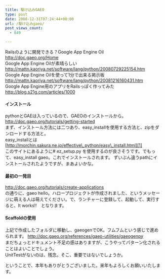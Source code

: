 ```yaml
---
title: 駆け込みGAEO
type: post
date: 2008-12-31T07:24:44+00:00
url: /駆け込みgaeo/
post_views_count:
  - 849

---
```

Railsのように開発できる？Google App Engine Oil  
<http://doc.gaeo.org/Home>  
Google App Engine Oilが素晴らしい <http://mattn.kaoriya.net/software/lang/python/20080729225154.htm>  
Google App Engine Oilを使って1分で出来る掲示板 <http://mattn.kaoriya.net/software/lang/python/20081216160431.htm>  
Google App Engine用のアプリをRailsっぽく作ってみた <http://blog.s21g.com/articles/1000>

#### インストール

pythonとGAEは入っているので、GAEOのインストールから。 <http://doc.gaeo.org/tutorials/getting-started>  
まず、インストール方法には二つあり、easy_installを使用する方法と、zipをダンロードする方法と。  
easy_installとは [http://morchin.sakura.ne.jp/effective\_python/easy\_install.html][1]  
このサイトにあるように# ez\_setup.py を使用するのが良さそうです。でもって、easy\_install gaeo。これでインストールされます。 ずいぶん違うpathにインストールされたようですが、まあよいかな。

#### 最初の一発目

<http://doc.gaeo.org/tutorials/create-applications>  
の通りに、gaeo hello。ハロープロジェクトが作成されました、というメッセージに萌える人は萌えてください。で、ランチャーに登録して、起動して、実行すると、It works!!　となります。

#### Scaffoldの使用

上記で作成したフォルダに移動し、gaeogenでOK。フムフムという感じで進められます。 <http://doc.gaeo.org/references/gaeo-utilities/gaeogenpy>  
まだちょっとドキュメント不足の感はありますが、こうやってパターン化されることはよいことでしょう。  
UnitTestがないのは、残念。そこ、重要ではないでしょうか。

ということで、本年もありがとうございました。来年もよろしくお願いいたします。

&nbsp;

<a href="http://www.accesstrade.net/at/c.html?rk=01003nfg0044mz" target="_blank"><img alt="" src="http://www.accesstrade.net/at/r.html?rk=01003nfg0044mz" border="0" /></a> <a href="http://www.accesstrade.net/at/c.html?rk=01003db50044mz" target="_blank"><img alt="" src="http://www.accesstrade.net/at/r.html?rk=01003db50044mz" border="0" /></a> <a href="http://www.accesstrade.net/at/c.html?rk=01003l810044mz" target="_blank"><img alt="" src="http://www.accesstrade.net/at/r.html?rk=01003l810044mz" border="0" /></a>

 [1]: http://morchin.sakura.ne.jp/effective_python/easy_install.html
